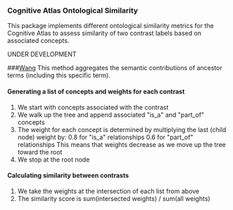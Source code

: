 ### Cognitive Atlas Ontological Similarity

This package implements different ontological similarity metrics for the Cognitive Atlas to assess similarity of two contrast labels based on associated concepts.

UNDER DEVELOPMENT

###[Wang](http://bioinformatics.oxfordjournals.org/content/23/10/1274.full)
This method aggregates the semantic contributions of ancestor terms (including this specific term).

#### Generating a list of concepts and weights for each contrast
 1. We start with concepts associated with the contrast
 2. We walk up the tree and append associated "is_a" and "part_of" concepts
 3. The weight for each concept is determined by multiplying the last (child node) weight by:
       0.8 for "is_a" relationships
       0.6 for "part_of" relationships
       This means that weights decrease as we move up the tree toward the root
 3. We stop at the root node

#### Calculating similarity between contrasts
 1. We take the weights at the intersection of each list from above
 2. The similarity score is sum(intersected weights) / sum(all weights)
